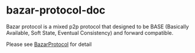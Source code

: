 # bazar-protocol-doc

Bazar protocol is a mixed p2p protocol that designed to be BASE (Basically Available, Soft State, Eventual Consistency) and forward compatible.

Please see [BazarProtocol](./BazarProtocol.md) for detail
